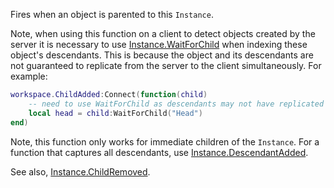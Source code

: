 Fires when an object is parented to this `Instance`.

Note, when using this function on a client to detect objects created by the server it is necessary to use [Instance.WaitForChild](https://developer.roblox.com/api-reference/function/Instance/WaitForChild) when indexing these object's descendants. This is because the object and its descendants are not guaranteed to replicate from the server to the client simultaneously. For example:

```lua
workspace.ChildAdded:Connect(function(child)
	-- need to use WaitForChild as descendants may not have replicated yet
	local head = child:WaitForChild("Head")
end)
```

Note, this function only works for immediate children of the `Instance`. For a function that captures all descendants, use [Instance.DescendantAdded](https://developer.roblox.com/api-reference/event/Instance/DescendantAdded).

See also, [Instance.ChildRemoved](https://developer.roblox.com/api-reference/event/Instance/ChildRemoved).
